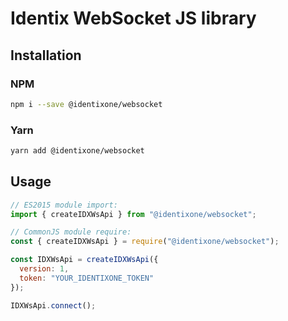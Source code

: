 # Identix WebSocket JS library

## Installation

### NPM

```bash
npm i --save @identixone/websocket
```

### Yarn

```bash
yarn add @identixone/websocket
```

## Usage

```js
// ES2015 module import:
import { createIDXWsApi } from "@identixone/websocket";

// CommonJS module require:
const { createIDXWsApi } = require("@identixone/websocket");

const IDXWsApi = createIDXWsApi({
  version: 1,
  token: "YOUR_IDENTIXONE_TOKEN"
});

IDXWsApi.connect();
```
